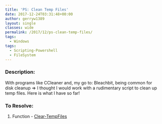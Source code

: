 ```yaml
---
title: 'PS: Clean Temp Files'
date: 2017-12-24T03:31:48+00:00
author: gerryw1389
layout: single
classes: wide
permalink: /2017/12/ps-clean-temp-files/
tags:
  - Windows
tags:
  - Scripting-Powershell
  - FileSystem
---
```

<!--more-->

### Description:

With programs like CCleaner and, my go to: Bleachbit, being common for disk cleanup => I thought I would work with a rudimentary script to clean up temp files. Here is what I have so far!

### To Resolve:

1. Function - [Clear-TempFiles](https://github.com/gerryw1389/powershell/blob/main/gwFilesystem/Public/Clear-TempFiles.ps1)